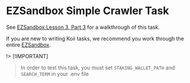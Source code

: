 # EZSandbox Simple Crawler Task

See [EZSandbox Lesson 3, Part 3](https://github.com/koii-network/ezsandbox/blob/main/Lesson%203/PartIII.md) for a walkthrough of this task.

If you are new to writing Koii tasks, we recommend you work through the entire [EZSandbox](https://github.com/koii-network/ezsandbox/tree/main).

!> [!IMPORTANT]
> In order to test this task, you must set `STAKING_WALLET_PATH` and `SEARCH_TERM` in your .env file

